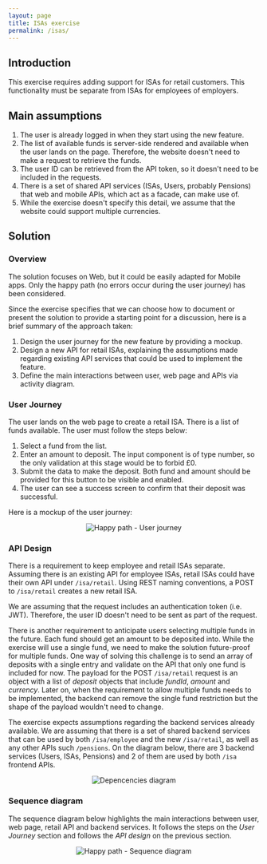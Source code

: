 ```yaml
---
layout: page
title: ISAs exercise
permalink: /isas/
---
```


## Introduction

This exercise requires adding support for ISAs for retail customers. This functionality must be separate from ISAs for employees of employers.

## Main assumptions

1. The user is already logged in when they start using the new feature.
2. The list of available funds is server-side rendered and available when the user lands on the page. Therefore, the website doesn't need to make a request to retrieve the funds.
3. The user ID can be retrieved from the API token, so it doesn't need to be included in the requests.
4. There is a set of shared API services (ISAs, Users, probably Pensions) that web and mobile APIs, which act as a facade, can make use of.
5. While the exercise doesn't specify this detail, we assume that the website could support multiple currencies.

## Solution

### Overview

The solution focuses on Web, but it could be easily adapted for Mobile apps. Only the happy path (no errors occur during the user journey) has been considered.

Since the exercise specifies that we can choose how to document or present the solution to provide a starting point for a discussion, here is a brief summary of the approach taken:

1. Design the user journey for the new feature by providing a mockup.
2. Design a new API for retail ISAs, explaining the assumptions made regarding existing API services that could be used to implement the feature.
3. Define the main interactions between user, web page and APIs via activity diagram.

### User Journey

The user lands on the web page to create a retail ISA. There is a list of funds available. The user must follow the steps below:

1. Select a fund from the list.
2. Enter an amount to deposit. The input component is of type number, so the only validation at this stage would be to forbid £0.
3. Submit the data to make the deposit. Both fund and amount should be provided for this button to be visible and enabled.
4. The user can see a success screen to confirm that their deposit was successful.

Here is a mockup of the user journey:

<div style="text-align:center">
<img src="{{ '../assets/img/isa-user-journey.gif' | relative_url }}" alt="Happy path - User journey"/>
</div>

### API Design

There is a requirement to keep employee and retail ISAs separate. Assuming there is an existing API for employee ISAs, retail ISAs could have their own API under `/isa/retail`. Using REST naming conventions, a POST to `/isa/retail` creates a new retail ISA.

We are assuming that the request includes an authentication token (i.e. JWT). Therefore, the user ID doesn't need to be sent as part of the request.

There is another requirement to anticipate users selecting multiple funds in the future. Each fund should get an amount to be deposited into. While the exercise will use a single fund, we need to make the solution future-proof for multiple funds. One way of solving this challenge is to send an array of deposits with a single entry and validate on the API that only one fund is included for now. The payload for the POST `/isa/retail` request is an object with a list of _deposit_ objects that include _fundId_, _amount_ and _currency_. Later on, when the requirement to allow multiple funds needs to be implemented, the backend can remove the single fund restriction but the shape of the payload wouldn't need to change.

The exercise expects assumptions regarding the backend services already available. We are assuming that there is a set of shared backend services that can be used by both `/isa/employee` and the new `/isa/retail`, as well as any other APIs such `/pensions`. On the diagram below, there are 3 backend services (Users, ISAs, Pensions) and 2 of them are used by both `/isa` frontend APIs.

<div style="text-align:center">
<img src="{{ '../assets/img/isa-dependencies-diagram.png' | relative_url }}" alt="Depencencies diagram"/>
</div>

### Sequence diagram

The sequence diagram below highlights the main interactions between user, web page, retail API and backend services. It follows the steps on the _User Journey_ section and follows the _API design_ on the previous section.

<div style="text-align:center">
<img src="{{ '../assets/img/isa-sequence-diagram.png' | relative_url }}" alt="Happy path - Sequence diagram"/>
</div>
